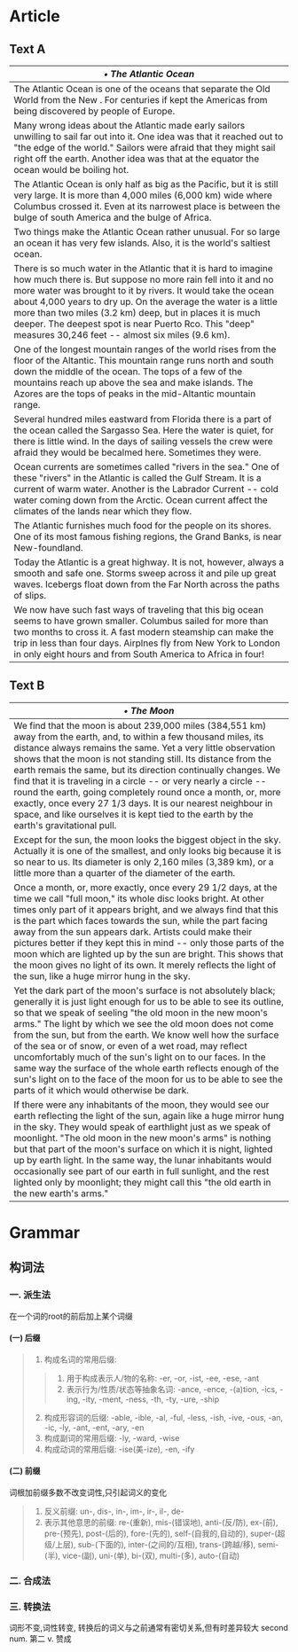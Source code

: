 # Article
## Text A
| ***&bull; The Atlantic Ocean***                                                                                                                                                                                                                                                                                                                                                                                                             |
| ---                                                                                                                                                                                                                                                                                                                                                                                                                                         |
| The Atlantic Ocean is one of the oceans that separate the Old World from the New . For centuries if kept the Americas from being discovered by people of Europe.                                                                                                                                                                                                                                                                            |
| Many wrong ideas about the Atlantic made early sailors unwilling to sail far out into it. One idea was that it reached out to "the edge of the world." Sailors were afraid that they might sail right off the earth. Another idea was that at the equator the ocean would be boiling hot.                                                                                                                                                   |
| The Atlantic Ocean is only half as big as the Pacific, but it is still very large. It is more than 4,000 miles (6,000 km) wide where Columbus crossed it. Even at its narrowest place is between the bulge of south America and the bulge of Africa.                                                                                                                                                                                        |
| Two things make the Atlantic Ocean rather unusual. For so large an ocean it has very few islands. Also, it is the world's saltiest ocean.                                                                                                                                                                                                                                                                                                   |
| There is so much water in the Atlantic that it is hard to imagine how much there is. But suppose no more rain fell into it and no more water was brought to it by rivers. It would take the ocean about 4,000 years to dry up. On the average the water is a little more than two miles (3.2 km) deep, but in places it is much deeper. The deepest spot is near Puerto Rco. This "deep" measures 30,246 feet -- almost six miles (9.6 km). |
| One of the longest mountain ranges of the world rises from the floor of the Altantic. This mountain range runs north and south down the middle of the ocean. The tops of a few of the mountains reach up above the sea and make islands. The Azores are the tops of peaks in the mid-Altantic mountain range.                                                                                                                               |
| Several hundred miles eastward from Florida there is a part of the ocean called the Sargasso Sea. Here the water is quiet, for there is little wind. In the days of sailing vessels the crew were afraid they would be becalmed here. Sometimes they were.                                                                                                                                                                                  |
| Ocean currents are sometimes called "rivers in the sea." One of these "rivers" in the Atlantic is called the Gulf Stream. It is a current of warm water. Another is the Labrador Current -- cold water coming down from the Arctic. Ocean current affect the climates of the lands near which they flow.                                                                                                                                    |
| The Atlantic furnishes much food for the people on its shores. One of its most famous fishing regions, the Grand Banks, is near New-foundland.                                                                                                                                                                                                                                                                                              |
| Today the Atlantic is a great highway. It is not, however, always a smooth and safe one. Storms sweep across it and pile up great waves. Icebergs float down from the Far North across the paths of slips.                                                                                                                                                                                                                                  |
| We now have such fast ways of traveling that this big ocean seems to have grown smaller. Columbus sailed for more than two months to cross it. A fast modern steamship can make the trip in less than four days. Airplnes fly from New York to London in only eight hours and from South America to Africa in four!                                                                                                                         |

## Text B
| ***&bull; The Moon***                                                                                                                                                                                                                                                                                                                                                                                                                                                                                                                                                                                                                 |
| ---                                                                                                                                                                                                                                                                                                                                                                                                                                                                                                                                                                                                                                   |
| We find that the moon is about 239,000 miles (384,551 km) away from the earth, and, to within a few thousand miles, its distance always remains the same. Yet a very little observation shows that the moon is not standing still. Its distance from the earth remais the same, but its direction continually changes. We find that it is traveling in a circle -- or very nearly a circle -- round the earth, going completely round once a month, or, more exactly, once every 27 1/3 days. It is our nearest neighbour in space, and like ourselves it is kept tied to the earth by the earth's gravitational pull.                |
| Except for the sun, the moon looks the biggest object in the sky. Actually it is one of the smallest, and only looks big because it is so near to us. Its diameter is only 2,160 miles (3,389 km), or a little more than a quarter of the diameter of the earth.                                                                                                                                                                                                                                                                                                                                                                      |
| Once a month, or, more exactly, once every 29 1/2 days, at the time we call "full moon," its whole disc looks bright. At other times only part of it appears bright, and we always find that this is the part which faces towards the sun, while the part facing away from the sun appears dark. Artists could make their pictures better if they kept this in mind -- only those parts of the moon which are lighted up by the sun are bright. This shows that the moon gives no light of its own. It merely reflects the light of the sun, like a huge mirror hung in the sky.                                                      |
| Yet the dark part of the moon's surface is not absolutely black; generally it is just light enough for us to be able to see its outline, so that we speak of seeling "the old moon in the new moon's arms." The light by which we see the old moon does not come from the sun, but from the earth. We know well how the surface of the sea or of snow, or even of a wet road, may reflect uncomfortably much of the sun's light on to our faces. In the same way the surface of the whole earth reflects enough of the sun's light on to the face of the moon for us to be able to see the parts of it which would otherwise be dark. |
| If there were any inhabitants of the moon, they would see our earth reflecting the light of the sun, again like a huge mirror hung in the sky. They would speak of earthlight just as we speak of moonlight. "The old moon in the new moon's arms" is nothing but that part of the moon's surface on which it is night, lighted up by earth light. In the same way, the lunar inhabitants would occasionally see part of our earth in full sunlight, and the rest lighted only by moonlight; they might call this "the old earth in the new earth's arms."                                                                            |

# Grammar
## 构词法
### 一. 派生法

在一个词的root的前后加上某个词缀

#### (一) 后缀
>1. 构成名词的常用后缀:  
>>1. 用于构成表示人/物的名称: -er, -or, -ist, -ee, -ese, -ant  
>>2. 表示行为/性质/状态等抽象名词: -ance, -ence, -(a)tion, -ics, -ing, -ity, -ment, -ness, -th, -ty, -ure, -ship 
>2. 构成形容词的后缀: -able, -ible, -al, -ful, -less, -ish, -ive, -ous, -an, -ic, -ly, -ant, -ent, -ary, -en  
>3. 构成副词的常用后缀: -ly, -ward, -wise  
>4. 构成动词的常用后缀: -ise(美-ize), -en, -ify 

#### (二) 前缀

词根加前缀多数不改变词性,只引起词义的变化
>1. 反义前缀: un-, dis-, in-, im-, ir-, il-, de-  
>2. 表示其他意思的前缀: re-(重新), mis-(错误地), anti-(反/防), ex-(前), pre-(预先), post-(后的), fore-(先的), self-(自我的,自动的), super-(超级/上层), sub-(下面的), inter-(之间的/互相), trans-(跨越/移), semi-(半), vice-(副), uni-(单), bi-(双), multi-(多), auto-(自动)

### 二. 合成法
### 三. 转换法

词形不变,词性转变, 转换后的词义与之前通常有密切关系,但有时差异较大
second num. 第二  v. 赞成